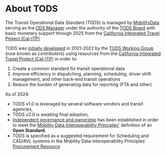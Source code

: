 # About TODS

The Transit Operational Data Standard (TODS) is managed by [MobilityData](https://mobilitydata.org) serving as the [ODS Manager](../governance/governance.md#tods-manager) under the authority of the [TODS Board](../governance/governance.md#tods-board-of-directors) with basic monetary support through 2025 from the [California Integrated Travel Project (Cal-ITP)](https://cal-itp.org).

TODS was [initially developed](spec-development.md) in 2021-2022 by the [TODS Working Group](contributors.md) (now known as *contributors*) using resources from the [California Integrated Travel Project (Cal-ITP)](https://cal-itp.org) in order to:

1. Create a common standard for transit operational data
2. Improve efficiency in dispatching, planning, scheduling, driver shift management, and other back-end transit operations
3. Reduce the burden of generating data for reporting (FTA and other)

As of 2024:

* TODS v1.0 is leveraged by several software vendors and transit agencies,
* TODS v2.0 is awaiting final adoption,
* [Independent governance and ownership](../governance/governance.md) has been established in order to meet the [Mobility Data Interoperability Principles'](https://interoperablemobility.org) definition of an **Open Standard**.
* TODS is specified as a suggested requirement for Scheduling and CAD/AVL systems in the Mobility Data Interoperability Principles' [Procurement Resource](https://interoperablemobility.org/procurement)
